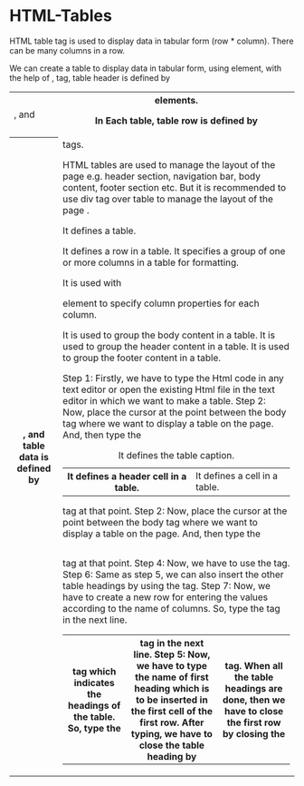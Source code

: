 # HTML-Tables


HTML table tag is used to display data in tabular form (row * column). There can be many columns in a row.

We can create a table to display data in tabular form, using <table> element, with the help of <tr> , <td>, and <th> elements.

In Each table, table row is defined by <tr> tag, table header is defined by <th>, and table data is defined by <td> tags.

HTML tables are used to manage the layout of the page e.g. header section, navigation bar, body content, footer section etc. But it is recommended to use div tag over table to manage the layout of the page .

<table>

It defines a table.
<tr>	It defines a row in a table.
<th>	It defines a header cell in a table.
<td>	It defines a cell in a table.
<caption>	It defines the table caption.
<colgroup>	It specifies a group of one or more columns in a table for formatting.
<col>

It is used with <colgroup> element to specify column properties for each column.
<tbody>	It is used to group the body content in a table.
<thead>	It is used to group the header content in a table.
<tfooter>	It is used to group the footer content in a table.


Step 1: Firstly, we have to type the Html code in any text editor or open the existing Html file in the text editor in which we want to make a table.
Step 2: Now, place the cursor at the point between the body tag where we want to display a table on the page. And, then type the <table> tag at that point.
Step 2: Now, place the cursor at the point between the body tag where we want to display a table on the page. And, then type the <table> tag at that point.
Step 4: Now, we have to use the <th> tag which indicates the headings of the table. So, type the <th> tag in the next line.
Step 5: Now, we have to type the name of first heading which is to be inserted in the first cell of the first row. After typing, we have to close the table heading by </th> tag.
Step 6: Same as step 5, we can also insert the other table headings by using the <th> tag. When all the table headings are done, then we have to close the first row by closing the </tr> tag.
Step 7: Now, we have to create a new row for entering the values according to the name of columns. So, type the <tr> tag in the next line.
